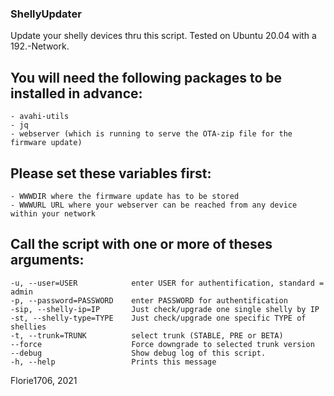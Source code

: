 ### ShellyUpdater

Update your shelly devices thru this script.
Tested on Ubuntu 20.04 with a 192.-Network.

## You will need the following packages to be installed in advance:
```
- avahi-utils
- jq
- webserver (which is running to serve the OTA-zip file for the firmware update)
```

## Please set these variables first:
```
- WWWDIR where the firmware update has to be stored
- WWWURL URL where your webserver can be reached from any device within your network
```

## Call the script with one or more of theses arguments:

```
-u, --user=USER            enter USER for authentification, standard = admin
-p, --password=PASSWORD    enter PASSWORD for authentification
-sip, --shelly-ip=IP       Just check/upgrade one single shelly by IP
-st, --shelly-type=TYPE    Just check/upgrade one specific TYPE of shellies
-t, --trunk=TRUNK          select trunk (STABLE, PRE or BETA)
--force                    Force downgrade to selected trunk version
--debug                    Show debug log of this script.
-h, --help                 Prints this message
```

Florie1706, 2021

